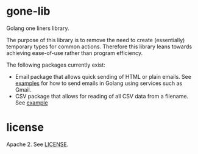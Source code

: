 gone-lib
========

Golang one liners library.

The purpose of this library is to remove the need to create (essentially) temporary types for common actions. Therefore this library leans towards achieving ease-of-use rather than program efficiency.

The following packages currently exist:

* Email package that allows quick sending of HTML or plain emails. See [examples](http://godoc.org/github.com/paulchiu/gone-lib/email#_example_Send) for how to send emails in Golang using services such as Gmail.
* CSV package that allows for reading of all CSV data from a filename. See [example](http://godoc.org/github.com/paulchiu/gone-lib/csv/#example_ReadAll)

license
=======
Apache 2. See [LICENSE](https://github.com/paulchiu/gone-lib/blob/master/LICENSE).
